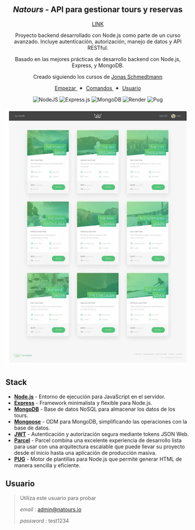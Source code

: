 <div align="center">

<h2>
    <em>Natours</em> - API para gestionar tours y reservas
</h2>
<a href='https://natours-update-cursenode.onrender.com'>LINK</a>
<p>
Proyecto backend desarrollado con Node.js como parte de un curso avanzado. Incluye autenticación, autorización, manejo de datos y API RESTful.
</p>
<p>
Basado en las mejores prácticas de desarrollo backend con Node.js, Express, y MongoDB.
</p>

<p> Creado siguiendo los cursos de <a href="https://codingheroes.io/">Jonas Schmedtmann</a>
</p>

</div>

<div align="center">
    <a href="#empezar">
        Empezar
    </a>
    <span>&nbsp;✦&nbsp;</span>
    <a href="#comandos">
        Comandos
    </a>
    <span>&nbsp;✦&nbsp;</span>
    <a href="#usuario">
        Usuario
    </a>
</div>

<p></p>

<div align="center">

![NodeJS](https://img.shields.io/badge/node.js-6DA55F?style=for-the-badge&logo=node.js&logoColor=white)
![Express.js](https://img.shields.io/badge/express.js-%23404d59.svg?style=for-the-badge&logo=express&logoColor=%2361DAFB)
![MongoDB](https://img.shields.io/badge/MongoDB-%234ea94b.svg?style=for-the-badge&logo=mongodb&logoColor=white)
![Render](https://img.shields.io/badge/Render-%46E3B7.svg?style=for-the-badge&logo=render&logoColor=white)
![Pug](https://img.shields.io/badge/Pug-FFF?style=for-the-badge&logo=pug&logoColor=A86454)

</div>
<div aling='center'>
<img src="portada.webp"/>
</div>

## Stack

- [**Node.js**](https://nodejs.org/) - Entorno de ejecución para JavaScript en el servidor.
- [**Express**](https://expressjs.com/) - Framework minimalista y flexible para Node.js.
- [**MongoDB**](https://www.mongodb.com/) - Base de datos NoSQL para almacenar los datos de los tours.
- [**Mongoose**](https://mongoosejs.com/) - ODM para MongoDB, simplificando las operaciones con la base de datos.
- [**JWT**](https://jwt.io/) - Autenticación y autorización segura mediante tokens JSON Web.
- [**Parcel**](https://parceljs.org/) - Parcel combina una excelente experiencia de desarrollo lista para usar con una arquitectura escalable que puede llevar su proyecto desde el inicio hasta una aplicación de producción masiva.
- [**PUG**](https://pugjs.org/) - Motor de plantillas para Node.js que permite generar HTML de manera sencilla y eficiente.

## Usuario

> Utiliza este usuario para probar
>
> <em>email</em> : admin@natours.io
>
> <em>password</em> : test1234
